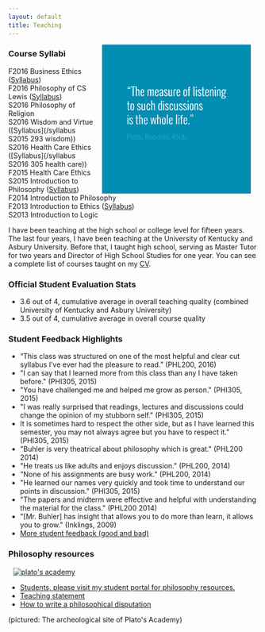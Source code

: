 ```yaml
---
layout: default
title: Teaching
---
```


<img src="/img/measurelearning.png" alt="propermeasure" align="right" hspace="15" height="300" width="300">

### Course Syllabi
F2016 Business Ethics ([Syllabus](/syllabus334))  
F2016 Philosophy of CS Lewis ([Syllabus](/syllabus251))  
S2016 Philosophy of Religion    
S2016 Wisdom and Virtue  ([Syllabus](/syllabus S2015 293 wisdom))   
S2016 Health Care Ethics ([Syllabus](/syllabus S2016 305 health care))    
F2015 Health Care Ethics          
S2015 Introduction to Philosophy ([Syllabus](/syllabus200))   
F2014 Introduction to Philosophy   
F2013 Introduction to Ethics ([Syllabus](https://docs.google.com/document/d/1u2FI836N6FcWWs2I5BrbLF1tQav9wjcDJiOU0bRkfRw/edit))     
S2013 Introduction to Logic   

I have been teaching at the high school or college level for fifteen years. The last four years, I have been teaching at the University of Kentucky and Asbury University. Before that, I taught high school, serving as Master Tutor for two years and Director of High School Studies for one year. You can see a complete list of courses taught on my [CV](/Buhler-CV.pdf). 

### Official Student Evaluation Stats
+  3.6 out of 4, cumulative average in overall teaching quality (combined University of Kentucky and Asbury University)
+  3.5 out of 4, cumulative average in overall course quality
 
### Student Feedback Highlights ###
* “This class was structured on one of the most helpful and clear cut syllabus I’ve ever had the pleasure to read.” (PHL200, 2016)
* "I can say that I learned more from this class than any I have taken before." (PHI305, 2015)
*  "You have challenged me and helped me grow as person." (PHI305, 2015)
*  "I was really surprised that readings, lectures and discussions could change the opinion of my stubborn self." (PHI305, 2015)
*  It is sometimes hard to respect the other side, but as I have learned this semester, you may not always agree but you have to respect it." (PHI305, 2015) 
* "Buhler is very theatrical about philosophy which is great." (PHL200 2014)
* "He treats us like adults and enjoys discussion." (PHL200, 2014)
* "None of his assignments are busy work." (PHL200, 2014)
* "He learned our names very quickly and took time to understand our points in discussion." (PHI305, 2015)
* "The papers and midterm were effective and helpful with understanding the material for the class." (PHL200 2014)
*  "[Mr. Buhler] has insight that allows you to do more than learn, it allows you to grow." (Inklings, 2009)
*  [More student feedback (good and bad)](/student-feedback)

### Philosophy resources ###

<a target="_blank" href="https://en.wikipedia.org/wiki/Platonic_Academy">
<img src="https://upload.wikimedia.org/wikipedia/commons/thumb/2/20/Athens_Plato_Academy_Archaeological_Site_2.jpg/1920px-Athens_Plato_Academy_Archaeological_Site_2.jpg" alt="plato's academy" width="400" height="350" align="center" hspace="10">
</a> 

* [Students, please visit my student portal for philosophy resources.](/philosophy) 
* [Teaching statement](/teaching-statement)
* [How to write a philosophical disputation](/disputations)

 
(pictured: The archeological site of Plato's Academy)


